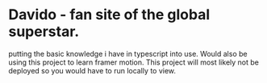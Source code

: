 # Davido - fan site of the global superstar.

putting the basic knowledge i have in typescript into use. Would also be using this project to learn framer motion. This project will most likely not be deployed so you would have to run locally to view.
